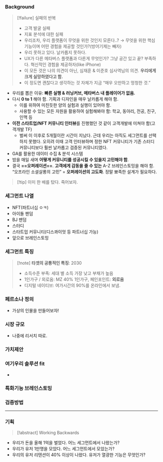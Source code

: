 ### Background
> [!failure] 실패의 반복
> - 고객 발굴 실패
> - 지표 분석에 대한 실패
> - 우리조차, 우리 플랫폼이 무엇을 위한 것인지 모른다..? → 무엇을 위한 핵심기능이며 어떤 경험을 제공할 것인가?(방어기제는 빼자)
> - 우리 못하고 있다. 날카롭지 못하다.
> - UX가 다른 메타버스 플랫폼과 다른게 무엇인가? 그냥 공간 있고 끝? 부족하다. 혁신적인 경험을 제공하자(like iPhone)
> - 이 모든 것은 나의 의견이 아닌, 심재훈 & 이준호 심사역님의 의견. **우리에게 크게 실망하였다고 함.**
> - 이 정도면 괜찮다고 생각하는 것 자체가 지금 “매우 오만하고 멍청한 것.”
- 우리를 뽑은 이유: **빠른 실행 & 러닝커브, 메타버스 내 플레이어가 없음.**
- 다시 **0 to 1** 해야 함. 기획과 디자인을 매우 날카롭게 해야 함.
	- 이를 위하여 미친듯한 양의 실험과 실행이 있어야 함.
	- 사용할 수 있는 모든 자원을 활용하여 실험해봐야 함: 학교, 동아리, 전공, 친구, 인맥 등
- **이전 스타트업/NFT 커뮤니티 인터뷰**를 진행했던 것 같이 고객개발에 미쳐야 함(고객개발 TF)
	- 벌써 이 이후로 5개월이란 시간이 지났다. 근데 우리는 아직도 세그먼트를 선택하지 못했다. 오히려 이때 고객 인터뷰하며 정한 NFT 커뮤니티가 기존 스터디 커뮤니티보다 훨씬 날카롭고 검증된 커뮤니티였다. 
- GA를 활용한 데이터 수집 & 분석 시스템
- 밤을 매일 새며 **어떻게 커뮤니티를 성공시킬 수 있을지 고민해야 함**.
- 결국 **==오퍼레이션==**. **고객에게 감동을 줄 수 있는** A-Z 브레인스토밍을 해야 함. “오프라인 소셜살롱의 고민” = **오퍼레이션의 고도화**. 정말 뾰족한 설계가 필요하다.
> [!tip] 이미 한 배를 탔다. 죽어보자.

### 세그먼트 나열
- NFT(파트너십 ㅇㅋ)
- 아이돌 팬덤
- BJ 팬덤
- 스터디
- 스타트업 커뮤니티(디스콰이엇 등 파트너십 가능)
- 앞으로 브레인스토밍

### 세그먼트 특징
> [!note] **타겟의 공통적인 특징**: 2030 
> - 소득수준 부족: 세대 별 소득 가장 낮고 부채가 높음
> - 1인가구 / 외로움: MZ 40% 1인가구, 페인포인트: **외로움**
> - 디지털 네이티브: 여가시간의 90%를 온라인에서 보냄.

### 페르소나 정의
- 가상의 인물을 만들어보자!

### 시장 규모
- 나중에 리서치 따로.

### 가치제안 

### 여기우리 솔루션 fit
- 

### 특화기능 브레인스토밍

### 검증방법

***
### 기획
> [!abstract] Working Backwards
- 우리가 돈을 올해 1억을 벌었다. 어느 세그먼트에서 나왔는가?
- 우리가 유저 1만명을 모았다. 어느 세그먼트에서 모았는가?
- 우리의 유저 리텐션이 40% 이상이 나왔다. 유저가 열광한 기능은 무엇인가?